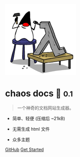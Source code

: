 ![logo](_media/icon.png) 
# chaos docs  🤖 ​<small>0.1</small>
> 一个神奇的文档网站生成器。

- 简单、轻便 (压缩后 ~21kB) 

- 无需生成 html 文件 
- 众多主题

[GitHub](https://github.com/docsifyjs/docsify/) 
[Get Started](#docsify)